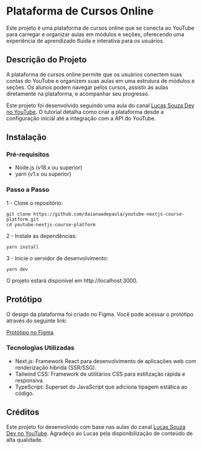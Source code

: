 # Plataforma de Cursos Online
Este projeto é uma plataforma de cursos online que se conecta ao YouTube para carregar e organizar aulas em módulos e seções, oferecendo uma experiência de aprendizado fluida e interativa para os usuários.

## Descrição do Projeto
A plataforma de cursos online permite que os usuários conectem suas contas do YouTube e organizem suas aulas em uma estrutura de módulos e seções. Os alunos podem navegar pelos cursos, assistir às aulas diretamente na plataforma, e acompanhar seu progresso.

Este projeto foi desenvolvido seguindo uma aula do canal [Lucas Souza Dev no YouTube](https://www.youtube.com/@LucasSouzaDev). O tutorial detalha como criar a plataforma desde a configuração inicial até a integração com a API do YouTube.

## Instalação
### Pré-requisitos
- Node.js (v18.x ou superior)
- yarn (v1.x ou superior)

### Passo a Passo

1 - Clone o repositório:
```
git clone https://github.com/daianaadepaula/youtube-nextjs-course-platform.git
cd youtube-nextjs-course-platform
```

2 - Instale as dependências:
````
yarn install
````

3 - Inicie o servidor de desenvolvimento:
````
yarn dev
````

O projeto estará disponível em http://localhost:3000.

## Protótipo
O design da plataforma foi criado no Figma. Você pode acessar o protótipo através do seguinte link:

[Protótipo no Figma](https://www.figma.com/design/T1s5jJAN8tSzd7vhQocTSw/Plataforma-de-cursos-(Community)?node-id=1-2&t=Q8bHTIFZPHzZ9KG0-0)


### Tecnologias Utilizadas
- Next.js: Framework React para desenvolvimento de aplicações web com renderização híbrida (SSR/SSG).
- Tailwind CSS: Framework de utilitários CSS para estilização rápida e responsiva.
- TypeScript: Superset do JavaScript que adiciona tipagem estática ao código.

## Créditos
Este projeto foi desenvolvido com base nas aulas do canal [Lucas Souza Dev no YouTube](https://www.youtube.com/@LucasSouzaDev). Agradeço ao Lucas pela disponibilização de conteúdo de alta qualidade.